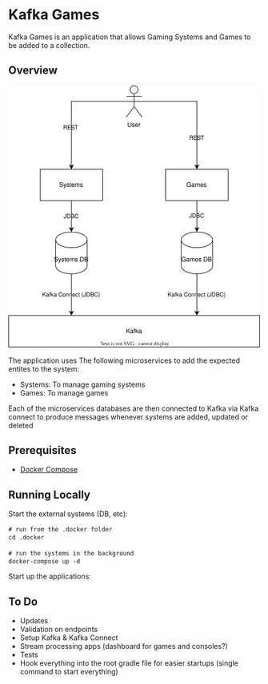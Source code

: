# Kafka Games

Kafka Games is an application that allows Gaming Systems and Games to be added to a collection.

## Overview

![Architecture](.docs/images/architecture.svg)

The application uses The following microservices to add the expected entites to the system:
- Systems: To manage gaming systems
- Games: To manage games

Each of the microservices databases are then connected to Kafka via Kafka connect to produce messages whenever systems
are added, updated or deleted

## Prerequisites

- [Docker Compose](https://docs.docker.com/compose/)

## Running Locally

Start the external systems (DB, etc):
```shell
# run from the .docker folder
cd .docker

# run the systems in the background
docker-compose up -d
```

Start up the applications:

## To Do

- Updates
- Validation on endpoints
- Setup Kafka & Kafka Connect
- Stream processing apps (dashboard for games and consoles?)
- Tests
- Hook everything into the root gradle file for easier startups (single command to start everything)